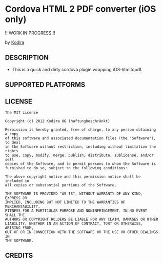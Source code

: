 # Cordova HTML 2 PDF converter (iOS only) #

!! WORK IN PROGRESS !!

by [Kodira](http://kodira.de)

## DESCRIPTION ##

* This is a quick and dirty cordova plugin wrapping iOS-htmltopdf.


## SUPPORTED PLATFORMS ##


## LICENSE ##

    The MIT License

    Copyright (c) 2012 Kodira UG (haftungbeschränkt)

    Permission is hereby granted, free of charge, to any person obtaining a copy
    of this software and associated documentation files (the "Software"), to deal
    in the Software without restriction, including without limitation the rights
    to use, copy, modify, merge, publish, distribute, sublicense, and/or sell
    copies of the Software, and to permit persons to whom the Software is
    furnished to do so, subject to the following conditions:

    The above copyright notice and this permission notice shall be included in
    all copies or substantial portions of the Software.

    THE SOFTWARE IS PROVIDED "AS IS", WITHOUT WARRANTY OF ANY KIND, EXPRESS OR
    IMPLIED, INCLUDING BUT NOT LIMITED TO THE WARRANTIES OF MERCHANTABILITY,
    FITNESS FOR A PARTICULAR PURPOSE AND NONINFRINGEMENT. IN NO EVENT SHALL THE
    AUTHORS OR COPYRIGHT HOLDERS BE LIABLE FOR ANY CLAIM, DAMAGES OR OTHER
    LIABILITY, WHETHER IN AN ACTION OF CONTRACT, TORT OR OTHERWISE, ARISING FROM,
    OUT OF OR IN CONNECTION WITH THE SOFTWARE OR THE USE OR OTHER DEALINGS IN
    THE SOFTWARE.

## CREDITS ##


